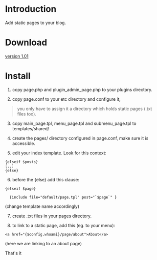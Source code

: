 # Introduction #

Add static pages to your blog.

# Download #

[version 1.01](http://plosxom.googlecode.com/files/page-1.01.zip)

# Install #

1. copy page.php and plugin\_admin\_page.php to your plugins directory.

2. copy page.conf to your etc directory and configure it,
> you only have to assign it a directory which holds static
> pages (.txt files too).

3. copy main\_page.tpl, menu\_page.tpl and submenu\_page.tpl to templates/shared/

4. create the pages/ directory configured in page.conf, make sure it is accessible.

5. edit your index template. Look for this context:

```
{elseif $posts}
[..]
{else}
```

6. before the {else} add this clause:

```
{elseif $page}

  {include file="default/page.tpl" post="`$page`" }
```

(change template name accordingly)

7. create .txt files in your pages directory.

8. to link to a static page, add this (eg. to your menu):

```
<a href="{$config.whoami}/page/about">About</a>
```

(here we are linking to an about page)

That's it
